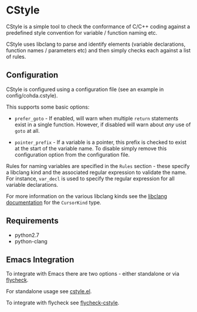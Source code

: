 # CStyle

CStyle is a simple tool to check the conformance of C/C++ coding against a
predefined style convention for variable / function naming etc.

CStyle uses libclang to parse and identify elements (variable declarations,
function names / parameters etc) and then simply checks each against a list of
rules.

## Configuration

CStyle is configured using a configuration file (see an example in config/cohda.cstyle).

This supports some basic options:

 * `prefer_goto` - If enabled, will warn when multiple `return` statements exist
   in a single function. However, if disabled will warn about *any* use of
   `goto` at all.

 * `pointer_prefix` - If a variable is a pointer, this prefix is checked to
   exist at the start of the variable name. To disable simply remove this
   configuration option from the configuration file.

Rules for naming variables are specified in the `Rules` section - these specify
a libclang kind and the associated regular expression to validate the name. For
instance, `var_decl` is used to specify the regular expression for all variable
declarations.

For more information on the various libclang kinds see the
[libclang documentation](http://clang.llvm.org/doxygen/group__CINDEX.html#gaaccc432245b4cd9f2d470913f9ef0013)
for the `CursorKind` type.

## Requirements

* python2.7
* python-clang

## Emacs Integration

To integrate with Emacs there are two options - either standalone or via [flycheck](http://flycheck.org).

For standalone usage see [cstyle.el](https://github.com/alexmurray/cstyle.el).

To integrate with flycheck see [flycheck-cstyle](https://github.com/alexmurray/flycheck-cstyle).
